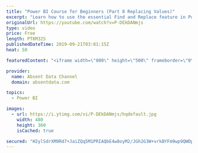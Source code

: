 ```yaml
---
title: "Power BI Course for Beginners (Part 8 Replacing Values)"
excerpt: "Learn how to use the essential Find and Replace feature in Power BI."
originalUrl: https://youtube.com/watch?v=P-DEkDANmjs
type: video
price: Free
length: PT8M32S
publishedDateTime: 2019-09-21T03:01:15Z
heat: 50

featuredContent: "<iframe width=\"800\" height=\"500\" frameborder=\"0\" src=\"https://www.youtube.com/embed/P-DEkDANmjs\" allow=\"accelerometer; autoplay; encrypted-media; gyroscope; picture-in-picture\" allowfullscreen></iframe>"

provider:
  name: Absent Data Channel
  domain: absentdata.com

topics:
  - Power BI

images:
  - url: https://i.ytimg.com/vi/P-DEkDANmjs/hqdefault.jpg
    width: 480
    height: 360
    isCached: true

secured: "H2ylSdrXM9Rd7+JaiZQq5M1PRIAQbE4w8oyM2/JGh2G3W+vrkBYFm9wp9QWDpyUspWUCMqmeM8InCGckc3qSNONEJmnsN77VCfH90ZwKgJQBun8MWimQxresZViNlAuuqSr5Le01Ny6ZFRL4SYSjVFF+Iqh2xlEQUMSU2BYN5oPVSLhe0ZR4hdLJG+mcGfx2t62aZmk8NyVZhNxQBYU5OcJYhrNRRO5WoQErImOtbuN8rmLfP/fG+wUNK72eh6tXG9KEhyveCONnbdvRKllbVGHNSx5b6w1g7nxPCznCDZwpGhvti8QiVgA2uQY2odtCIo9+ZiWGh/c6mKo6BQCuZrW+ny9OuiQaM0vzKy1QFH3onfwkXyia9n+0K9YujN1Qw7LMQdrXBl5hSbf+e1g/PZL+cvUj9V8TKLAOE/k28U0=;jMieJY1Hq5wXvePa8nJDAg=="
---
```


